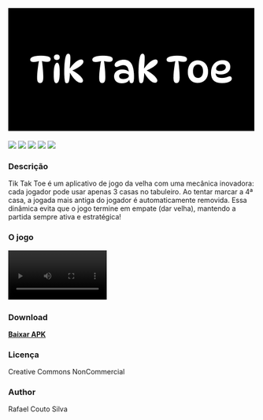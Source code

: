 <img src="./assets/readme/logo.png">
<br><br/>
<img src="https://img.shields.io/badge/dart-%230175C2.svg?style=for-the-badge&logo=dart&logoColor=white">
<img src="https://img.shields.io/badge/flutter-%230175C2.svg?style=for-the-badge&logo=flutter&logoColor=white">
<img src="https://img.shields.io/badge/mobile-%230175C2.svg?style=for-the-badge&logoColor=white">
<a src="./LICENSE">
<img src="https://img.shields.io/badge/licença-CCNC-blue?style=for-the-badge">
</a>
<img src="https://img.shields.io/badge/mantido-sim-blue?style=for-the-badge">

<h3>Descrição</h3>
<p>
    Tik Tak Toe é um aplicativo de jogo da velha com uma mecânica inovadora: cada jogador pode usar apenas 3 casas no tabuleiro. Ao tentar marcar a 4ª casa, a jogada mais antiga do jogador é automaticamente removida. Essa dinâmica evita que o jogo termine em empate (dar velha), mantendo a partida sempre ativa e estratégica!
</p>
<h3>O jogo</h3>
<video src="./assets/readme/video.mp4" controls width="200"></video>
<h3>Download</h3>
<a href="./assets/readme/tiktaktoe.apk" download>
    <strong>
        <p>Baixar APK</p>
    </strong>
</a>
<h3>Licença</h3>
<p>Creative Commons NonCommercial</p>
<h3>Author</h3>
<a src="https://www.linkedin.com/in/rafa-couto/"> 
    <p>Rafael Couto Silva</p>
</a>
